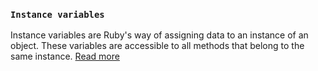 ### `Instance variables`

Instance variables are Ruby's way of assigning data to an instance of an object. These variables are accessible to all methods that belong to
the same instance. [Read more](static_docs/descriptions/instance_variables.md)
